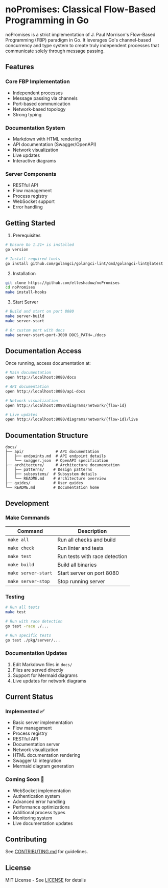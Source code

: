 # noPromises: Classical Flow-Based Programming in Go

noPromises is a strict implementation of J. Paul Morrison's Flow-Based Programming (FBP) paradigm in Go. It leverages Go's channel-based concurrency and type system to create truly independent processes that communicate solely through message passing.

## Features

### Core FBP Implementation
- Independent processes
- Message passing via channels
- Port-based communication
- Network-based topology
- Strong typing

### Documentation System
- Markdown with HTML rendering
- API documentation (Swagger/OpenAPI)
- Network visualization
- Live updates
- Interactive diagrams

### Server Components
- RESTful API
- Flow management
- Process registry
- WebSocket support
- Error handling

## Getting Started

1. Prerequisites
```bash
# Ensure Go 1.21+ is installed
go version

# Install required tools
go install github.com/golangci/golangci-lint/cmd/golangci-lint@latest
```

2. Installation
```bash
git clone https://github.com/elleshadow/noPromises
cd noPromises
make install-hooks
```

3. Start Server
```bash
# Build and start on port 8080
make server-build
make server-start

# Or custom port with docs
make server-start-port-3000 DOCS_PATH=./docs
```

## Documentation Access

Once running, access documentation at:

```bash
# Main documentation
open http://localhost:8080/docs

# API documentation
open http://localhost:8080/api-docs

# Network visualization
open http://localhost:8080/diagrams/network/{flow-id}

# Live updates
open http://localhost:8080/diagrams/network/{flow-id}/live
```

## Documentation Structure
```
docs/
├── api/              # API documentation
│   ├── endpoints.md  # API endpoint details
│   └── swagger.json  # OpenAPI specification
├── architecture/     # Architecture documentation
│   ├── patterns/    # Design patterns
│   ├── subsystems/  # Subsystem details
│   └── README.md    # Architecture overview
├── guides/          # User guides
└── README.md        # Documentation home
```

## Development

### Make Commands
| Command | Description |
|---------|-------------|
| `make all` | Run all checks and build |
| `make check` | Run linter and tests |
| `make test` | Run tests with race detection |
| `make build` | Build all binaries |
| `make server-start` | Start server on port 8080 |
| `make server-stop` | Stop running server |

### Testing
```bash
# Run all tests
make test

# Run with race detection
go test -race ./...

# Run specific tests
go test ./pkg/server/...
```

### Documentation Updates
1. Edit Markdown files in `docs/`
2. Files are served directly
3. Support for Mermaid diagrams
4. Live updates for network diagrams

## Current Status

### Implemented ✅
- Basic server implementation
- Flow management
- Process registry
- RESTful API
- Documentation server
- Network visualization
- HTML documentation rendering
- Swagger UI integration
- Mermaid diagram generation

### Coming Soon 🚧
- WebSocket implementation
- Authentication system
- Advanced error handling
- Performance optimizations
- Additional process types
- Monitoring system
- Live documentation updates

## Contributing

See [CONTRIBUTING.md](docs/CONTRIBUTING.md) for guidelines.

## License

MIT License - See [LICENSE](LICENSE) for details

